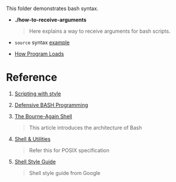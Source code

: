 This folder demonstrates bash syntax.

- **./how-to-receive-arguments**

  > Here explains a way to receive arguments for bash scripts.

- `source` syntax [example](./examples/source)

- [How Program Loads](./How-Program-Loads.md)



# Reference

1. [Scripting with style](https://wiki.bash-hackers.org/scripting/style)

2. [Defensive BASH Programming](https://kfirlavi.herokuapp.com/blog/2012/11/14/defensive-bash-programming/)

3. [The Bourne-Again Shell](https://www.aosabook.org/en/bash.html)

    > This article introduces the architecture of Bash

4. [Shell & Utilities](https://pubs.opengroup.org/onlinepubs/9699919799/)

    > Refer this for POSIX specification

5. [Shell Style Guide](https://google.github.io/styleguide/shellguide.html#s7-naming-conventions)

    > Shell style guide from Google